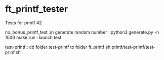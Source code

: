 # ft_printf_tester
Tests for printf 42

no_bonus_printf_test :\n
generate random number :  python3 generate.py -n 1000
make run : launch test

test-printf :
cd folder test-printf to folder ft_printf
sh printf/test-printf/test-prinf.sh
